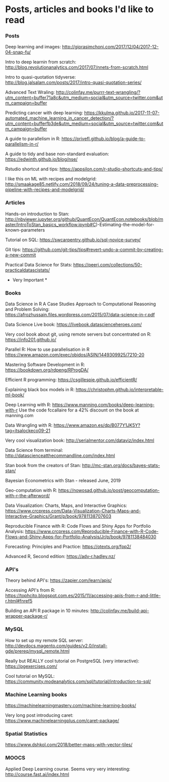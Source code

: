 # Posts, articles and books I'd like to read

### Posts
Deep learning and images: http://giorasimchoni.com/2017/12/04/2017-12-04-snap-fu/

Intro to deep learnin from scratch: http://blog.revolutionanalytics.com/2017/07/nnets-from-scratch.html

Intro to quasi-quotation tidyverse: http://blog.jalsalam.com/posts/2017/intro-quasi-quotation-series/

Advanced Text Wraling: http://colinfay.me/purrr-text-wrangling/?utm_content=buffer71a8c&utm_medium=social&utm_source=twitter.com&utm_campaign=buffer

Predicting cancer with deep learning: https://kkulma.github.io/2017-11-07-automated_machine_learning_in_cancer_detection/?utm_content=bufferfb3de&utm_medium=social&utm_source=twitter.com&utm_campaign=buffer

A guide to parallelism in R: https://privefl.github.io/blog/a-guide-to-parallelism-in-r/

A guide to tidy and base non-standard evaluation: https://edwinth.github.io/blog/nse/

Rstudio shortcut and tips: https://appsilon.com/r-studio-shortcuts-and-tips/

I like this on ML with recipes and modelgrid: http://smaakage85.netlify.com/2018/09/24/tuning-a-data-preprocessing-pipeline-with-recipes-and-modelgrid/
### Articles

Hands-on introduction to Stan: http://nbviewer.jupyter.org/github/QuantEcon/QuantEcon.notebooks/blob/master/IntroToStan_basics_workflow.ipynb#C)-Estimating-the-model-for-known-parameters

Tutorial on SQL: https://swcarpentry.github.io/sql-novice-survey/

Git tips: https://github.com/git-tips/tips#revert-undo-a-commit-by-creating-a-new-commit

Practical Data Science for Stats: https://peerj.com/collections/50-practicaldatascistats/
* Very Important *

### Books

Data Science in R
A Case Studies Approach to
Computational Reasoning
and Problem Solving: https://afrozhussain.files.wordpress.com/2015/07/data-science-in-r.pdf

Data Science Live book: https://livebook.datascienceheroes.com/

Very cool book about git, using remote servers but concentrated on R: https://info201.github.io/

Parallel R: How to use parallelisation in R https://www.amazon.com/exec/obidos/ASIN/1449309925/7210-20

Mastering Software Development in R: https://bookdown.org/rdpeng/RProgDA/

Efficient R programming: https://csgillespie.github.io/efficientR/

Explaining black box models in R: https://christophm.github.io/interpretable-ml-book/

Deep Learning with R: https://www.manning.com/books/deep-learning-with-r
Use the code fccallaire for a 42% discount on the book at manning.com

Data Wrangling with R: https://www.amazon.es/dp/B077Y1JK5Y?tag=itsalockeco09-21

Very cool visualization book: http://serialmentor.com/dataviz/index.html

Data Science from terminal: http://datascienceatthecommandline.com/index.html

Stan book from the creators of Stan: http://mc-stan.org/docs/bayes-stats-stan/

Bayesian Econometrics with Stan - released June, 2019

Geo-computation with R: https://nowosad.github.io/post/geocomputation-with-r-the-afterword/

Data Visualization: Charts, Maps, and Interactive Graphics: https://www.crcpress.com/Data-Visualization-Charts-Maps-and-Interactive-Graphics/Grant/p/book/9781138707603

Reproducible Finance with R: Code Flows and Shiny Apps for Portfolio Analysis: https://www.crcpress.com/Reproducible-Finance-with-R-Code-Flows-and-Shiny-Apps-for-Portfolio-Analysis/Jr/p/book/9781138484030

Forecasting: Principles and Practice: https://otexts.org/fpp2/

Advanced R, Second edition: https://adv-r.hadley.nz/
### API's

Theory behind API's: https://zapier.com/learn/apis/

Accessing API's from R: https://tophcito.blogspot.com.es/2015/11/accessing-apis-from-r-and-little-r.html#fnref5

Building an API R package in 10 minutes: http://colinfay.me/build-api-wrapper-package-r/

### MySQL

How to set up my remote SQL server: http://devdocs.magento.com/guides/v2.0/install-gde/prereq/mysql_remote.html

Really but REALLY cool tutorial on PostgreSQL (very interactive): https://pgexercises.com/

Cool tutorial on MySQL: https://community.modeanalytics.com/sql/tutorial/introduction-to-sql/

### Machine Learning books

https://machinelearningmastery.com/machine-learning-books/

Very long post introducing caret: https://www.machinelearningplus.com/caret-package/

### Spatial Statistics

https://www.dshkol.com/2018/better-maps-with-vector-tiles/

### MOOCS

Applied Deep Learning course. Seems very very interesting: http://course.fast.ai/index.html
